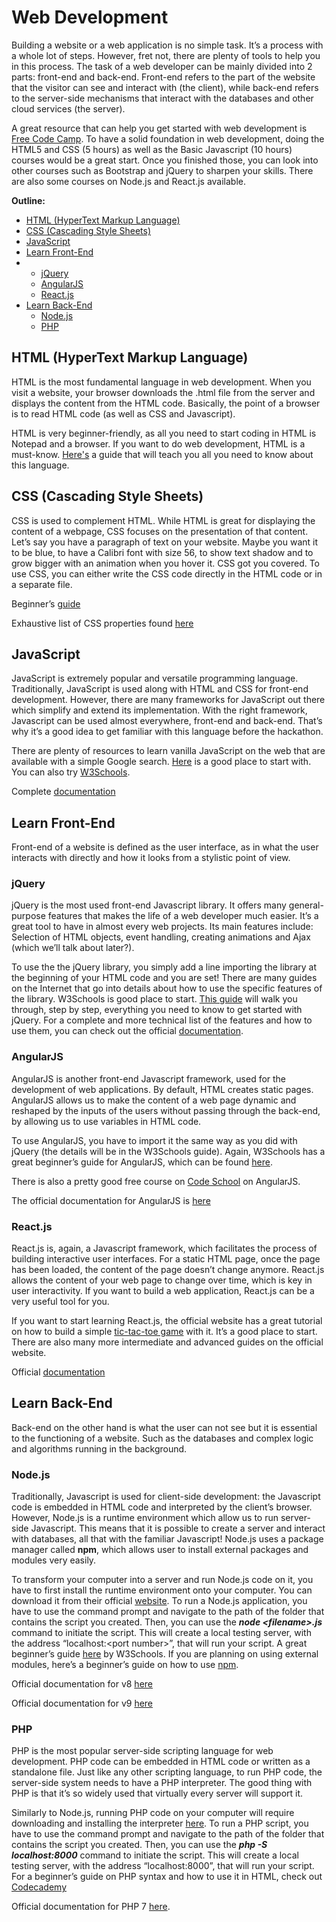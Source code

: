 # Web Development

Building a website or a web application is no simple task. It’s a process with a whole lot of steps. However, fret not, there are plenty of tools to help you in this process. The task of a web developer can be mainly divided into 2 parts: front-end and back-end. Front-end refers to the part of the website that the visitor can see and interact with \(the client\), while back-end refers to the server-side mechanisms that interact with the databases and other cloud services \(the server\).

A great resource that can help you get started with web development is [Free Code Camp](https://www.freecodecamp.org). To have a solid foundation in web development, doing the HTML5 and CSS \(5 hours\) as well as the Basic Javascript \(10 hours\) courses would be a great start. Once you finished those, you can look into other courses such as Bootstrap and jQuery to sharpen your skills. There are also some courses on Node.js and React.js available.

**Outline:**

* [HTML \(HyperText Markup Language\)](web.md#html-hypertext-markup-language)
* [CSS \(Cascading Style Sheets\)](web.md#css-cascading-style-sheets)
* [JavaScript](web.md#javascript)
* [Learn Front-End](web.md#learn-front-end)
* * [jQuery](web.md#jquery)
  * [AngularJS](web.md#angularjs)
  * [React.js](web.md#react-js)
* [Learn Back-End](web.md#learn-rear-end)
  * [Node.js](web.md#node-js)
  * [PHP](web.md#php)

## HTML \(HyperText Markup Language\)

HTML is the most fundamental language in web development. When you visit a website, your browser downloads the .html file from the server and displays the content from the HTML code. Basically, the point of a browser is to read HTML code \(as well as CSS and Javascript\).

HTML is very beginner-friendly, as all you need to start coding in HTML is Notepad and a browser. If you want to do web development, HTML is a must-know. [Here's](https://www.w3schools.com/html/) a guide that will teach you all you need to know about this language.

## CSS \(Cascading Style Sheets\)

CSS is used to complement HTML. While HTML is great for displaying the content of a webpage, CSS focuses on the presentation of that content. Let’s say you have a paragraph of text on your website. Maybe you want it to be blue, to have a Calibri font with size 56, to show text shadow and to grow bigger with an animation when you hover it. CSS got you covered. To use CSS, you can either write the CSS code directly in the HTML code or in a separate file.

Beginner’s [guide](https://www.w3schools.com/css/)

Exhaustive list of CSS properties found [here](https://developer.mozilla.org/en-US/docs/Web/CSS/Reference)

## JavaScript

JavaScript is extremely popular and versatile programming language. Traditionally, JavaScript is used along with HTML and CSS for front-end development. However, there are many frameworks for JavaScript out there which simplify and extend its implementation. With the right framework, Javascript can be used almost everywhere, front-end and back-end. That’s why it’s a good idea to get familiar with this language before the hackathon.

There are plenty of resources to learn vanilla JavaScript on the web that are available with a simple Google search. [Here](https://developer.mozilla.org/en-US/docs/Learn/JavaScript) is a good place to start with. You can also try [W3Schools](https://www.w3schools.com/js/).

Complete [documentation](https://developer.mozilla.org/en-US/docs/Web/JavaScript/Reference)

## Learn Front-End

Front-end of a website is defined as the user interface, as in what the user interacts with directly and how it looks from a stylistic point of view.

### jQuery

jQuery is the most used front-end Javascript library. It offers many general-purpose features that makes the life of a web developer much easier. It’s a great tool to have in almost every web projects. Its main features include: Selection of HTML objects, event handling, creating animations and Ajax \(which we’ll talk about later?\).

To use the the jQuery library, you simply add a line importing the library at the beginning of your HTML code and you are set! There are many guides on the Internet that go into details about how to use the specific features of the library. W3Schools is good place to start. [This guide](https://www.w3schools.com/jquery/jquery_get_started.asp) will walk you through, step by step, everything you need to know to get started with jQuery. For a complete and more technical list of the features and how to use them, you can check out the official [documentation](http://api.jquery.com/).

### AngularJS

AngularJS is another front-end Javascript framework, used for the development of web applications. By default, HTML creates static pages. AngularJS allows us to make the content of a web page dynamic and reshaped by the inputs of the users without passing through the back-end, by allowing us to use variables in HTML code.

To use AngularJS, you have to import it the same way as you did with jQuery \(the details will be in the W3Schools guide\). Again, W3Schools has a great beginner’s guide for AngularJS, which can be found [here](https://www.w3schools.com/angular/angular_intro.asp).

There is also a pretty good free course on [Code School](https://www.codeschool.com/courses/shaping-up-with-angularjs) on AngularJS.

The official documentation for AngularJS is [here](https://docs.angularjs.org/api)

### React.js

React.js is, again, a Javascript framework, which facilitates the process of building interactive user interfaces. For a static HTML page, once the page has been loaded, the content of the page doesn’t change anymore. React.js allows the content of your web page to change over time, which is key in user interactivity. If you want to build a web application, React.js can be a very useful tool for you.

If you want to start learning React.js, the official website has a great tutorial on how to build a simple [tic-tac-toe game](https://reactjs.org/tutorial/tutorial.html) with it. It’s a good place to start. There are also many more intermediate and advanced guides on the official website.

Official [documentation](https://reactjs.org/docs/react-api.html)

## Learn Back-End

Back-end on the other hand is what the user can not see but it is essential to the functioning of a website. Such as the databases and complex logic and algorithms running in the background.

### Node.js

Traditionally, Javascript is used for client-side development: the Javascript code is embedded in HTML code and interpreted by the client’s browser. However, Node.js is a runtime environment which allow us to run server-side Javascript. This means that it is possible to create a server and interact with databases, all that with the familiar Javascript! Node.js uses a package manager called **npm**, which allows user to install external packages and modules very easily.

To transform your computer into a server and run Node.js code on it, you have to first install the runtime environment onto your computer. You can download it from their official [website](https://nodejs.org/en/). To run a Node.js application, you have to use the command prompt and navigate to the path of the folder that contains the script you created. Then, you can use the _**node &lt;filename&gt;.js**_ command to initiate the script. This will create a local testing server, with the address “localhost:&lt;port number&gt;”, that will run your script. A great beginner’s guide [here](https://www.w3schools.com/nodejs/nodejs_get_started.asp) by W3Schools. If you are planning on using external modules, here’s a beginner’s guide on how to use [npm](http://nodesource.com/blog/an-absolute-beginners-guide-to-using-npm/).

Official documentation for v8 [here](https://nodejs.org/dist/latest-v8.x/docs/api/)

Official documentation for v9 [here](https://nodejs.org/dist/latest-v9.x/docs/api/)

### PHP

PHP is the most popular server-side scripting language for web development. PHP code can be embedded in HTML code or written as a standalone file. Just like any other scripting language, to run PHP code, the server-side system needs to have a PHP interpreter. The good thing with PHP is that it’s so widely used that virtually every server will support it.

Similarly to Node.js, running PHP code on your computer will require downloading and installing the interpreter [here](http://php.net/downloads.php). To run a PHP script, you have to use the command prompt and navigate to the path of the folder that contains the script you created. Then, you can use the _**php -S localhost:8000**_ command to initiate the script. This will create a local testing server, with the address “localhost:8000”, that will run your script. For a beginner’s guide on PHP syntax and how to use it in HTML, check out [Codecademy](https://www.codecademy.com/en/tracks/php)

Official documentation for PHP 7 [here](http://php.net/manual/en/).

